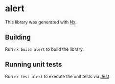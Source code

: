 # alert

This library was generated with [Nx](https://nx.dev).

## Building

Run `nx build alert` to build the library.

## Running unit tests

Run `nx test alert` to execute the unit tests via [Jest](https://jestjs.io).
